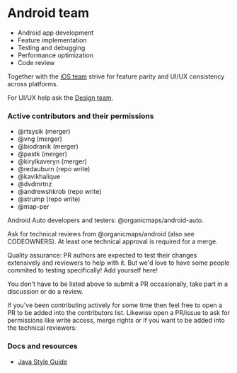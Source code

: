 # Android team

- Android app development
- Feature implementation
- Testing and debugging
- Performance optimization
- Code review

Together with the [iOS team](IOS_TEAM.md) strive for feature parity and UI/UX consistency across platforms.

For UI/UX help ask the [Design team](DESIGN_TEAM.md).

### Active contributors and their permissions
- @rtsysik (merger)
- @vng (merger)
- @biodranik (merger)
- @pastk (merger)
- @kirylkaveryn (merger)
- @redauburn (repo write)
- @kavikhalique
- @dvdmrtnz
- @andrewshkrob (repo write)
- @strump (repo write)
- @map-per

Android Auto developers and testers: @organicmaps/android-auto.

Ask for technical reviews from @organicmaps/android (also see CODEOWNERS).
At least one technical approval is required for a merge.

Quality assurance:
PR authors are expected to test their changes extensively and reviewers to help with it.
But we'd love to have some people commited to testing specifically! Add yourself here!

You don't have to be listed above to submit a PR occasionally, take part in a discussion or do a review.

If you've been contributing actively for some time then feel free to open a PR to be added into the contributors list.
Likewise open a PR/issue to ask for permissions like write access, merge rights or if you want to be added into the technical reviewers:

### Docs and resources
- [Java Style Guide](JAVA_STYLE.md)
